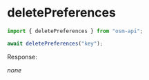 # deletePreferences

```ts
import { deletePreferences } from "osm-api";

await deletePreferences("key");
```

Response:

_none_
